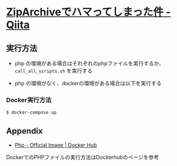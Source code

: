 # [ZipArchiveでハマってしまった件 - Qiita](https://qiita.com/satoshi-nishinaka/items/4f0dde2839c10d0833bb)

## 実行方法

- php の環境がある場合はそれぞれのphpファイルを実行するか、 `call_all_scripts.sh` を実行する

- php の環境がなく、dockerの環境がある場合は以下を実行する

### Docker実行方法
```bash
$ docker-compose up
```

## Appendix

- [Php - Official Image | Docker Hub](https://hub.docker.com/_/php)

DockerでのPHPファイルの実行方法はDockerhubのページを参考
